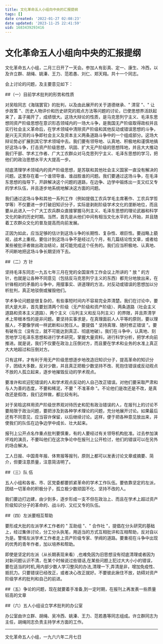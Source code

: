 ```yaml
---
title: 文化革命五人小组向中央的汇报提纲
tags: []
date created: '2022-01-27 02:08:23'
date updated: '2023-11-25 22:41:59'
uid: 1683439293416
---
```


# 文化革命五人小组向中央的汇报提纲

文化革命五人小组，二月三日开了一天会。参加人有彭真、定一、康生、冷西，以及许立群、胡绳、姚溱、王力、范若愚、刘仁、郑天翔。共十一个同志。

会上讨论的问题，及主要意见如下：

##（一）目前学术批判的形势和性质

对吴晗同志《海瑞罢官》的批判，以及由此展开的关于道德继承、" 清官 "、" 让步政策 "、历史人物评价和历史研究的观点方法等问题的讨论，已使思想界活跃起来了，盖子揭开了，成绩很大。这场大辩论的性质，是马克思列宁主义、毛泽东思想同资产阶级思想在意识形态领域内的一场大斗争，是我国无产阶级取得政权并且实行社会主义革命后，在学术领域中清除资产阶级和其他反动或错误思想的斗争，是兴无灭资的斗争即社会主义及资本主义两条道路斗争中的一个组成部分。这场大辩论势必扩展到其它学术领域中去。我们要有领导地、认真地、积极地和谨慎地搞好这场斗争，打击资产阶级思想，巩固、扩大无产阶级的思想阵地，并且大大推动我们干部、学术工作者、广大工农群众对马克思列宁主义、毛泽东思想的学习，把他们的政治思想水平大大提高一步。

彻底清理学术领域内的资产阶级思想，是苏联和其他社会主义国家一直没有解决的问题。这里存在着一个谁领导谁、谁战胜谁的问题。我们要通过这场斗争，在毛泽东思想的指导下，开辟解决这个问题的道路，在边争、边学中锻炼出一支又红又专的学术队伍，并且逐步地系统地解决这方面的问题。

我们通过这场斗争和其他一系列工作（例如提倡工农兵学毛主席著作、工农兵学哲学等）不仅要进一步打破旧知识分子，实际是剥削阶级学术文化的垄断地位，而且要从此进入一个广大工农兵群众直接掌握马列主义、毛泽东思想的理论武器和科学文化的新的历史时期。当然，首先是从他们中间有相当文化水平的人开始，并且随着工农群众文化的普及提高而向前发展。

正因为如此，应当足够的估计到这场斗争的长期性、复杂性、艰巨性。要战略上藐视，战术上重视。要估计到这场斗争不是经过几个月，有几篇结论性文章，或者给某些被批评者做出政治结论，就可能完成这个任务的。我们应当积极地、认真地、不间断地把这场斗争长期坚持下去。

##（二）方 针

坚持毛泽东同志一九五七年三月在党的全国宣传工作会议上所讲的 " 放 " 的方针，也就是让各种不同意见（包括反马克思列宁主义的东西）都充分地放出来，在针锋相对的矛盾的斗争中，用摆事实、讲道理的方法，对反动或错误的思想加以分析批判，真正地驳倒或摧毁他们。

学术争论问题是很复杂的，有些事短时间内不容易完全弄清楚。我们在讨论中，要抓大是大非，首先要划清两个阶级（无产阶级和资产阶级）、两条道路（社会主义道路和资本主义道路）、两个主义（马列主义和反马列主义）的界限，并且弄清学术上带根本性的是非问题。要坚持实事求是，在真理面前人人平等的原则，要以理服人，不要像学阀一样武断和以势压人。要提倡 " 坚持真理、随时修正错误 "。要有破有立（没有立，就不可能达到真正、彻底地破）。我们在斗争中，认真地、刻苦地学习毛泽东思想和进行学术研究，掌握大量资料，进行科学分析，把学术向前推进。就是说，我们不仅要在政治上压倒对方，而且要在学术和业务的水准上真正大大地超过和压倒对方。

只有这样，才有利于用无产阶级思想逐步地改造旧知识分子，提高革命的知识分子，团结大多数，反对少数，并且真正把极少数坚持不改、死抱住错误或反动观点不放的人孤立起来，逐步地摧毁反动的学术观点。

要准许和欢迎犯错误的人和学术观点反动的人自己改正错误。对他们要采取严肃和与人为善的态度，不要和稀泥，不要 " 不准革命 "。不论他们是改还是不改，是真改还是假改，我们这样做，都比较有利。

对于吴晗这样用资产阶级世界观对待历史和犯有政治错误的人，在报刊上的讨论不要局限于政治问题，要把涉及到各种学术理论的问题，充分地展开讨论。如果最后还有不同意见，应当容许保留，以后继续讨论。这样，便于把各种意见放出来，并使我们的队伍在边争边学中成长、壮大起来。

报刊上公开点名作重点批判要慎重，有的人要经过有关领导机构批准。过去参加演坏戏的演员，不要叫他们在这次争论中在报刊上公开检讨，他们的错误可以在另外的场合解决。

工人日报、中国青年报、体育报等报刊，原则上都可以发表讨论文章或摘要、简介，但要注意质量，注意简洁明了。

##（三）队 伍

五人小组和各省、市、区党委都要抓紧革命的学术工作队伍。要依靠坚定的左派，团结一切革命的积极分子，孤立极少数顽固不化、坚持不改的人。

我们要边打边建，由少到多，逐步形成一支不但在政治上、而且在学术上超过资产阶级知识分子的革命的、战斗的、又红又专的队伍。

##（四）左派要相互帮助

要形成大批的左派学术工作者的 " 互助组 "、" 合作社 "，提倡在分头研究的基础上，经过集体讨论，分工分头执笔，用适当的方式互相批评和互相帮助，反对自以为是。警惕左派学术工作者走上资产阶级专家、学阀的道路。要重视在斗争中出现的优秀的青年作者，加以培养和帮助。

即使是坚定的左派（从长期表现来看）,也难免因为旧思想没有彻底清理或者因为对新问题认识不清，在某个时候说过些错话,在某些问题上犯过大大小小的错误，要在适当的时机,用内部少数人学习整风的办法,清理一下,弄清是非，增加免疫性、抵抗力。只要错误已经改正，或者决心改正就好。不要彼此揪住不放，妨碍对资产阶级学术的批判和自己的前进。

##（五）争论的问题，现在就要着手准备,到一定时期，在报刊上再发表一些质量较高的文章

##（六）五人小组设立学术批判的办公室

办公室由许立群、胡绳、吴冷西、姚溱、王力、范若愚等同志组成。许立群同志为主任，胡绳同志负责主持学术方面的工作。

***

文化革命五人小组，一九六六年二月七日
